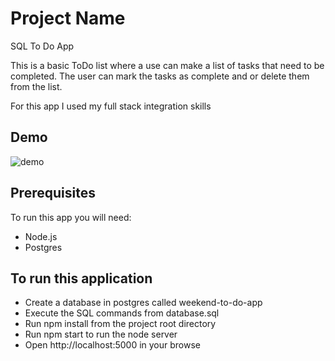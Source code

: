 # Project Name
SQL To Do App

This is a basic ToDo list where a use can make a list of tasks that need to be completed. The user can mark the tasks as complete and or delete them from the list.

For this app I used my full stack integration skills
## Demo
![demo](./ToDo_app.gif)

## Prerequisites
To run this app you will need:
* Node.js
* Postgres

## To run this application
* Create a database in postgres called weekend-to-do-app
* Execute the SQL commands from database.sql
* Run npm install from the project root directory
* Run npm start to run the node server
* Open http://localhost:5000 in your browse